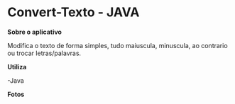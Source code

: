 # Convert-Texto - JAVA
<b>Sobre o aplicativo</b>

Modifica o texto de forma simples, tudo maiuscula, minuscula, ao contrario ou trocar letras/palavras.

<b>Utiliza</b>

-Java

<b>Fotos </b>


